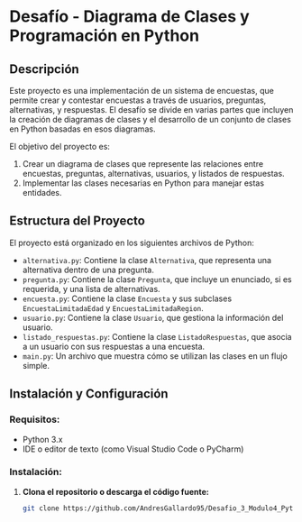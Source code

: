 # Desafío - Diagrama de Clases y Programación en Python

## Descripción

Este proyecto es una implementación de un sistema de encuestas, que permite crear y contestar encuestas a través de usuarios, preguntas, alternativas, y respuestas. El desafío se divide en varias partes que incluyen la creación de diagramas de clases y el desarrollo de un conjunto de clases en Python basadas en esos diagramas.

El objetivo del proyecto es:
1. Crear un diagrama de clases que represente las relaciones entre encuestas, preguntas, alternativas, usuarios, y listados de respuestas.
2. Implementar las clases necesarias en Python para manejar estas entidades.

## Estructura del Proyecto

El proyecto está organizado en los siguientes archivos de Python:

- `alternativa.py`: Contiene la clase `Alternativa`, que representa una alternativa dentro de una pregunta.
- `pregunta.py`: Contiene la clase `Pregunta`, que incluye un enunciado, si es requerida, y una lista de alternativas.
- `encuesta.py`: Contiene la clase `Encuesta` y sus subclases `EncuestaLimitadaEdad` y `EncuestaLimitadaRegion`.
- `usuario.py`: Contiene la clase `Usuario`, que gestiona la información del usuario.
- `listado_respuestas.py`: Contiene la clase `ListadoRespuestas`, que asocia a un usuario con sus respuestas a una encuesta.
- `main.py`: Un archivo que muestra cómo se utilizan las clases en un flujo simple.


## Instalación y Configuración

### Requisitos:

- Python 3.x
- IDE o editor de texto (como Visual Studio Code o PyCharm)

### Instalación:

1. **Clona el repositorio o descarga el código fuente:**

   ```bash
   git clone https://github.com/AndresGallardo95/Desafio_3_Modulo4_Python.git
